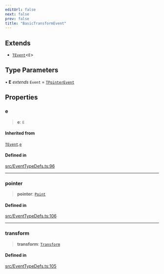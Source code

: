```yaml
---
editUrl: false
next: false
prev: false
title: "BasicTransformEvent"
---
```


## Extends

- [`TEvent`](/api/interfaces/tevent/)\<`E`\>

## Type Parameters

• **E** *extends* `Event` = [`TPointerEvent`](/api/type-aliases/tpointerevent/)

## Properties

### e

> **e**: `E`

#### Inherited from

[`TEvent`](/api/interfaces/tevent/).[`e`](/api/interfaces/tevent/#e)

#### Defined in

[src/EventTypeDefs.ts:96](https://github.com/fabricjs/fabric.js/blob/5c1240d8b4662e45868dd33f385f941de21c8e9c/src/EventTypeDefs.ts#L96)

***

### pointer

> **pointer**: [`Point`](/api/classes/point/)

#### Defined in

[src/EventTypeDefs.ts:106](https://github.com/fabricjs/fabric.js/blob/5c1240d8b4662e45868dd33f385f941de21c8e9c/src/EventTypeDefs.ts#L106)

***

### transform

> **transform**: [`Transform`](/api/type-aliases/transform/)

#### Defined in

[src/EventTypeDefs.ts:105](https://github.com/fabricjs/fabric.js/blob/5c1240d8b4662e45868dd33f385f941de21c8e9c/src/EventTypeDefs.ts#L105)
